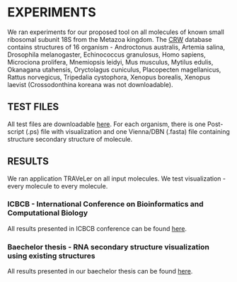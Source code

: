 # EXPERIMENTS

We ran experiments for our proposed tool on all molecules of known small ribosomal subunit 18S from the Metazoa kingdom.
The [CRW](http://www.rna.icmb.utexas.edu/DAT/3A/Summary/index.php) database contains structures of 16 organism -
Androctonus australis, Artemia salina, Drosophila melanogaster, Echinococcus granulosus, Homo sapiens,
Microciona prolifera, Mnemiopsis leidyi, Mus musculus, Mytilus edulis, Okanagana utahensis,
Oryctolagus cuniculus, Placopecten magellanicus, Rattus norvegicus, Tripedalia cystophora,
Xenopus borealis, Xenopus laevist (Crossodonthina koreana was not downloadable).

## TEST FILES
All test files are downloadable [here](http://richard.ba30.eu/traveler/img/input/18S/).
For each organism, there is one Post-script (.ps) file with visualization and one Vienna/DBN (.fasta)
file containing structure secondary structure of molecule.

## RESULTS
We ran application TRAVeLer on all input molecules. We test visualization - every molecule to every molecule.

### ICBCB - International Conference on Bioinformatics and Computational Biology
All results presented in ICBCB conference can be found [here](http://richard.ba30.eu/traveler/img/output/icbcb-conference/).

### Baechelor thesis - RNA secondary structure visualization using existing structures
All results presented in our baechelor thesis can be found [here](http://richard.ba30.eu/traveler/img/output/bakalarka/).

